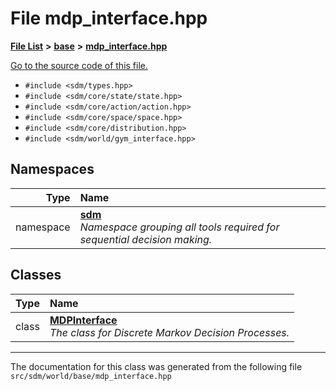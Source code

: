 
# File mdp\_interface.hpp

<link rel="stylesheet" href="https://cdnjs.cloudflare.com/ajax/libs/KaTeX/0.5.1/katex.min.css">
<link rel="stylesheet" href="https://cdn.jsdelivr.net/github-markdown-css/2.2.1/github-markdown.css"/>



[**File List**](files.md) **>** [**base**](dir_f82058e37a1f60b84f8487517c6ff983.md) **>** [**mdp\_interface.hpp**](mdp__interface_8hpp.md)

[Go to the source code of this file.](mdp__interface_8hpp_source.md)



* `#include <sdm/types.hpp>`
* `#include <sdm/core/state/state.hpp>`
* `#include <sdm/core/action/action.hpp>`
* `#include <sdm/core/space/space.hpp>`
* `#include <sdm/core/distribution.hpp>`
* `#include <sdm/world/gym_interface.hpp>`









## Namespaces

| Type | Name |
| ---: | :--- |
| namespace | [**sdm**](namespacesdm.md) <br>_Namespace grouping all tools required for sequential decision making._  |

## Classes

| Type | Name |
| ---: | :--- |
| class | [**MDPInterface**](classsdm_1_1MDPInterface.md) <br>_The class for Discrete Markov Decision Processes._  |














------------------------------
The documentation for this class was generated from the following file `src/sdm/world/base/mdp_interface.hpp`